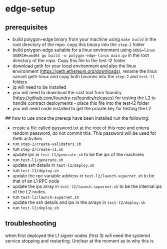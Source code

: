 # edge-setup

## prerequisites
- build polygon-edge binary from your machine using `make build` in the root directory of the repo.  copy this binary into the `step-1` folder
- build polygon-edge suitable for a linux environment using `GOOS=linux GOARCH=amd64 go build -o polygon-edge-linux main.go` in the root directory of the repo.  Copy this file to the test-l2 folder
- download geth for your local environment and also the linux environment (https://geth.ethereum.org/downloads), rename the linux variant geth-linux and copy both binaries into the `step-2` and `test-l1` folders
- jq will need to be installed
- you will need to download the cast tool from foundry (https://github.com/foundry-rs/foundry/releases) for testing the L2 to handle contract deployments - place this file into the test-l2 folder
- you will need node installed to get the private key for testing the L2

## how to use
once the prereqs have been installed run the following:
- create a file called password.txt at the root of this repo and entera random password, do not commit this.  This password will be used for Geth activities
- run `step-1/create-validators.sh`
- run `step-2/create-l1.sh`
- update ips in `test-l1/generate.sh` to be the ips of the machines
- run `test-l1/generate.sh`
- update ssh details in `test-l1/deploy.sh`
- run `test-l1/deploy.sh`
- update the rpc variable address in `test-l2/launch-supernet.sh` to be that of an L1 RPC node
- update the ips array in `test-l2/launch-supernet.sh` to be the internal ips of the L2 nodes
- run `test-l2/launch-supernet.sh`
- update the ssh details and ips in the arrays in `test-l2/deploy.sh`
- run `test-l2/deploy.sh`

## troubleshooting

when first deployed the L1 signer nodes (first 3) will need the systemd service stopping and restarting.  Unclear at the moment as to why this is
